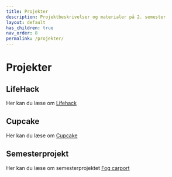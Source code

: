 ```yaml
---
title: Projekter
description: Projektbeskrivelser og materialer på 2. semester
layout: default
has_children: true
nav_order: 8
permalink: /projekter/
---
```


# Projekter

## LifeHack

Her kan du læse om [Lifehack](lifehack/README.md)

## Cupcake

Her kan du læse om [Cupcake](cupcake/README.md)

## Semesterprojekt

Her kan du læse om semesterprojektet [Fog carport](carport/README.md)
